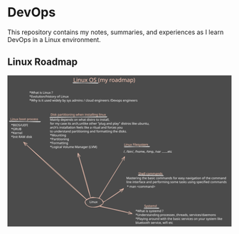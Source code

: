 # DevOps 
This repository contains my notes, summaries, and experiences as I learn DevOps in a Linux environment.

## Linux Roadmap

![Linux Roadmap](./Excalidraw/mylinux_roadmap.svg)